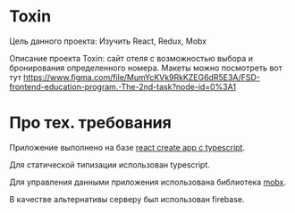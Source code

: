 # Toxin

Цель данного проекта: Изучить React, Redux, Mobx

Описание проекта Toxin: сайт отеля с возможностью выбора и бронирования определенного номера. Макеты можно посмотреть вот тут https://www.figma.com/file/MumYcKVk9RkKZEG6dR5E3A/FSD-frontend-education-program.-The-2nd-task?node-id=0%3A1

# Про тех. требования

Приложение выполнено на базе [react create app c typescript](https://create-react-app.dev/docs/adding-typescript/). 

Для статической типизации использован typescript.

Для управления данными приложения использована библиотека [mobx](https://mobx.js.org/).

В качестве альтернативы серверу был использован firebase.
